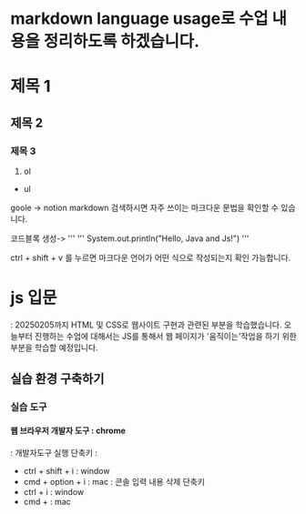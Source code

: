 # markdown language usage로 수업 내용을 정리하도록 하겠습니다.

# 제목 1
## 제목 2
### 제목 3

1.  ol
- ul

goole -> notion markdown 검색하시면 자주 쓰이는 마크다운 문법을 확인할 수 있습니다.

코드블록 생성-> '''
'''
System.out.println("Hello, Java and Js!")
'''

ctrl + shift + v 를 누르면 마크다운 언어가 어떤 식으로 작성되는지 확인 가능합니다.

# js 입문 
  : 20250205까지 HTML 및 CSS로 웹사이트 구현과 관련된 부분을 학습했습니다.
  오늘부터 진행하는 수업에 대해서는 JS를 통해서 웹 페이지가 '움직이는'작업을 하기 위한 부분을 학습할 예정입니다.

## 실습 환경 구축하기
### 실습 도구
#### 웹 브라우저 개발자 도구 : chrome
: 개발자도구 실행 단축키 : 
- ctrl + shift + i : window
- cmd + option + i : mac
: 콘솔 입력 내용 삭제 단축키
- ctrl + i  : window
- cmd + : mac